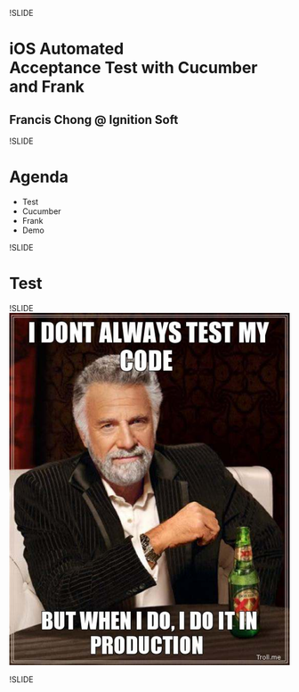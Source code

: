!SLIDE 
# iOS Automated <br>Acceptance Test with Cucumber and Frank #

## Francis Chong @ Ignition Soft ##

!SLIDE
# Agenda #

* Test
* Cucumber
* Frank
* Demo

!SLIDE
# Test #

!SLIDE
![](dont_test.png)

!SLIDE

